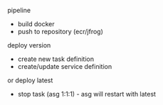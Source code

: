 pipeline

- build docker
- push to repository (ecr/jfrog)

deploy version

- create new task definition
- create/update service definition

or deploy latest

- stop task (asg 1:1:1) - asg will restart with latest
